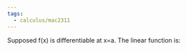 ```yaml
---
tags:
  - calculus/mac2311
---
```

Supposed f(x) is differentiable at x=a. The linear function is:

$$$$